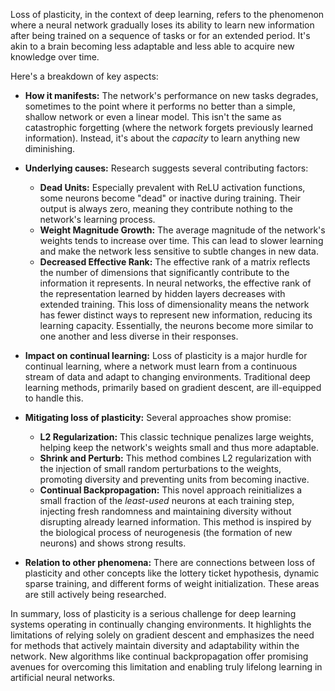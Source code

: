 Loss of plasticity, in the context of deep learning, refers to the phenomenon where a neural network gradually loses its ability to learn new information after being trained on a sequence of tasks or for an extended period.  It's akin to a brain becoming less adaptable and less able to acquire new knowledge over time.

Here's a breakdown of key aspects:

* **How it manifests:**  The network's performance on new tasks degrades, sometimes to the point where it performs no better than a simple, shallow network or even a linear model. This isn't the same as catastrophic forgetting (where the network forgets previously learned information).  Instead, it's about the *capacity* to learn anything new diminishing.

* **Underlying causes:** Research suggests several contributing factors:

    * **Dead Units:**  Especially prevalent with ReLU activation functions, some neurons become "dead" or inactive during training.  Their output is always zero, meaning they contribute nothing to the network's learning process.
    * **Weight Magnitude Growth:** The average magnitude of the network's weights tends to increase over time.  This can lead to slower learning and make the network less sensitive to subtle changes in new data.
    * **Decreased Effective Rank:** The effective rank of a matrix reflects the number of dimensions that significantly contribute to the information it represents. In neural networks, the effective rank of the representation learned by hidden layers decreases with extended training. This loss of dimensionality means the network has fewer distinct ways to represent new information, reducing its learning capacity.  Essentially, the neurons become more similar to one another and less diverse in their responses.

* **Impact on continual learning:** Loss of plasticity is a major hurdle for continual learning, where a network must learn from a continuous stream of data and adapt to changing environments.  Traditional deep learning methods, primarily based on gradient descent, are ill-equipped to handle this.

* **Mitigating loss of plasticity:**  Several approaches show promise:

    * **L2 Regularization:**  This classic technique penalizes large weights, helping keep the network's weights small and thus more adaptable.
    * **Shrink and Perturb:** This method combines L2 regularization with the injection of small random perturbations to the weights, promoting diversity and preventing units from becoming inactive.
    * **Continual Backpropagation:** This novel approach reinitializes a small fraction of the *least-used* neurons at each training step, injecting fresh randomness and maintaining diversity without disrupting already learned information.  This method is inspired by the biological process of neurogenesis (the formation of new neurons) and shows strong results.

* **Relation to other phenomena:** There are connections between loss of plasticity and other concepts like the lottery ticket hypothesis, dynamic sparse training, and different forms of weight initialization.  These areas are still actively being researched.

In summary, loss of plasticity is a serious challenge for deep learning systems operating in continually changing environments.  It highlights the limitations of relying solely on gradient descent and emphasizes the need for methods that actively maintain diversity and adaptability within the network.  New algorithms like continual backpropagation offer promising avenues for overcoming this limitation and enabling truly lifelong learning in artificial neural networks.
